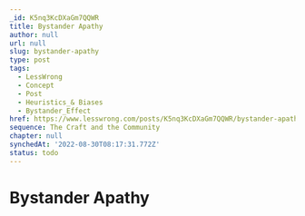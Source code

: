 ```yaml
---
_id: K5nq3KcDXaGm7QQWR
title: Bystander Apathy
author: null
url: null
slug: bystander-apathy
type: post
tags:
  - LessWrong
  - Concept
  - Post
  - Heuristics_& Biases
  - Bystander_Effect
href: https://www.lesswrong.com/posts/K5nq3KcDXaGm7QQWR/bystander-apathy
sequence: The Craft and the Community
chapter: null
synchedAt: '2022-08-30T08:17:31.772Z'
status: todo
---
```


# Bystander Apathy
